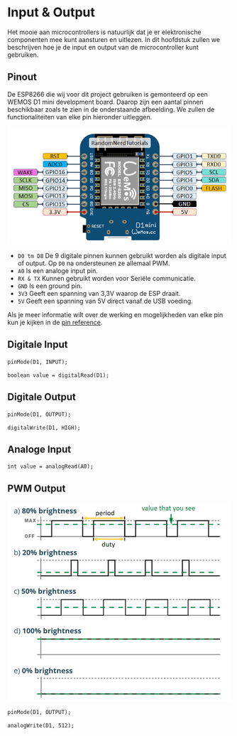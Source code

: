 # Input & Output
Het mooie aan microcontrollers is natuurlijk dat je er elektronische componenten mee kunt aansturen en uitlezen. In dit hoofdstuk zullen we beschrijven hoe je de input en output van de microcontroller kunt gebruiken.

## Pinout
De ESP8266 die wij voor dit project gebruiken is gemonteerd op een WEMOS D1 mini development board. Daarop zijn een aantal pinnen beschikbaar zoals te zien in de onderstaande afbeelding. We zullen de functionaliteiten van elke pin hieronder uitleggen.

![WEMOS D1 Mini](../assets/images/WEMOS-D1-mini.png)

  - `D0 tm D8` De 9 digitale pinnen kunnen gebruikt worden als digitale input of output. Op `D0` na ondersteunen ze allemaal PWM.
  - `A0` Is een analoge input pin.
  - `RX & TX` Kunnen gebruikt worden voor Seriële communicatie.
  - `GND` Is een ground pin.
  - `3V3` Geeft een spanning van 3,3V waarop de ESP draait.
  - `5V` Geeft een spanning van 5V direct vanaf de USB voeding.

Als je meer informatie wilt over de werking en mogelijkheden van elke pin kun je kijken in de [pin reference](https://randomnerdtutorials.com/esp8266-pinout-reference-gpios/).

## Digitale Input

```arduino
pinMode(D1, INPUT);
```

```arduino
boolean value = digitalRead(D1);
```

## Digitale Output

```arduino
pinMode(D1, OUTPUT);
```

```arduino
digitalWrite(D1, HIGH);
```

## Analoge Input
```arduino
int value = analogRead(A0);
```

## PWM Output

![PWM](../assets/images/pwm.png)

```arduino
pinMode(D1, OUTPUT);
```

```arduino
analogWrite(D1, 512);
```

